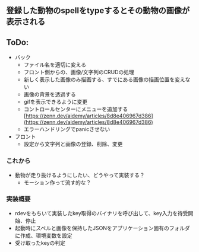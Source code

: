 ## 登録した動物のspellをtypeするとその動物の画像が表示される


## ToDo:
- バック
    - ファイル名を適切に変える
    - フロント側からの、画像/文字列のCRUDの処理
    - 新しく表示した画像のみ描画する、すでにある画像の描画位置を変えない
    - 画像の背景を透過する
    - gifを表示できるように変更
    - コントロールセンターにメニューを追加する [https://zenn.dev/aidemy/articles/8d8e406967d386](https://zenn.dev/aidemy/articles/8d8e406967d386)
    - エラーハンドリングでpanicさせない
- フロント
    - 設定から文字列と画像の登録、削除、変更


### これから
- 動物が走り抜けるようにしたい、どうやって実装する？
    - モーション作って流す的な？

### 実装概要
- rdevをもちいて実装したkey取得のバイナリを呼び出して、key入力を待受開始、停止
- 起動時にスペルと画像を保持したJSONをアプリケーション固有のフォルダに作成、環境変数を設定
- 受け取ったkeyの判定

